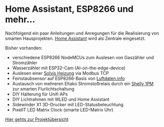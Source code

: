 # Home Assistant, ESP8266 und mehr...  

Nachfolgend ein paar Anleitungen und Anregungen für die Realisierung von smarten Hausprojekten. [Home Assistant](https://www.home-assistant.io) wird als Zentrale eingesetzt.

Bisher vorhanden:

* verschiedene ESP8266 NodeMCUs zum Auslesen von Gaszähler und Stromzähler
* Wasserzähler mit ESP32-Cam (AI-on-the-edge-device)
* Auslesen einer [Solvis Heizung](projekte/solvis-heizung.md) via Modbus TCP
* Feinstaubsensor auf ESP8266-Basis von [Luftdaten.info](https://www.luftdaten.info)
* Austausch von mehreren Eltako Stromstoßrelais durch ein [Shelly 1PM](https://shelly.cloud) zur smarten Flurlichtschaltung
* DIY Halterung für Unifi APs
* DIY Lichtrahmen mit WLED und Home Assistant
* Sidewinder X1 3D-Drucker mit LED-Statusbeleuchtung
* PixelIT LED Matrix Clock (smarte LED-Matrix Uhr)

[Hier gehts zur Projektübersicht](projekte/feinstaubsensor.md)

